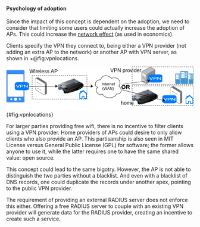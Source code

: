 #### Psychology of adoption

Since the impact of this concept is dependent on the adoption,
we need to consider that limiting some users could actually increase the adoption of APs.
This could increase the
[network effect](https://en.wikipedia.org/wiki/Network_effect)
(as used in economics).

Clients specify the VPN they connect to,
being either a VPN provider
(not adding an extra AP to the network)
or another AP with VPN server,
as shown in +@fig:vpnlocations.

![Client connects to VPN endpoint via foreign AP](img/physical_layout.png){#fig:vpnlocations}

For larger parties providing free wifi,
there is no incentive to filter clients using a VPN provider.
Home providers of APs could desire to only allow clients
who also provide an AP.
This partisanship is also seen in
MIT License
versus
General Public License (GPL)
for software;
the former allows anyone to use it,
while the latter requires one to have the same shared value:
open source.

This concept could lead to the same
bigotry.
However, the AP is not able to distinguish the two parties
without a blacklist.
And even with a blacklist of DNS records,
one could duplicate the records under another apex,
pointing to the public VPN provider.

The requirement of providing an external RADIUS server
does not enforce this either.
Offering a free RADIUS server to couple with an existing VPN provider
will generate data for the RADIUS provider,
creating an incentive to create such a service.

<!--
We cannot exclude large entities,
they can *.nordvpn
or nordvpn.mywebsite.com => nordvpn


We want to be inclusive,
but not at the risk of loosing the market to one party.


forcing to have your own authentication server,
would increase the likelihood of additional APs,
since commercial VPN providers do not provide this.
However,
to enable the adoption by public Wi-Fi providers such as airports,
we do not enforce this,
since large providers are usually at a location where people actually look for Wi-Fi services,
thus the exposure to this protocol will be bigger.

If a commercial VPN provider would have a wildcard DNS record
(`*.vpnprovider.tld`),
a user is able to use this provider as is.
-->




